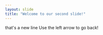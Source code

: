 ```yaml
---
layout: slide
title: "Welcome to our second slide!"
---
```

that's a new line
Use the left arrow to go back!
